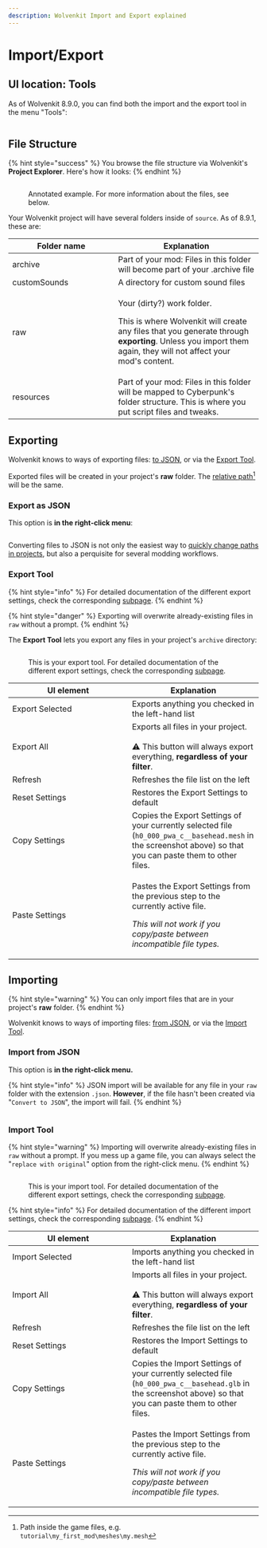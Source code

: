 ```yaml
---
description: Wolvenkit Import and Export explained
---
```


# Import/Export

## UI location: Tools

As of Wolvenkit 8.9.0, you can find both the import and the export tool in the menu "Tools":&#x20;

<figure><img src="../../../.gitbook/assets/import_export_tool_GUI.png" alt=""><figcaption></figcaption></figure>

## File Structure

{% hint style="success" %}
You browse the file structure via Wolvenkit's **Project Explorer**. Here's how it looks:
{% endhint %}

<figure><img src="../../../.gitbook/assets/import_export_project_view_explained.png" alt=""><figcaption><p>Annotated example. For more information about the files, see below.</p></figcaption></figure>

Your Wolvenkit project will have several folders inside of `source`. As of 8.9.1, these are:

<table><thead><tr><th width="197">Folder name</th><th>Explanation</th></tr></thead><tbody><tr><td>archive</td><td>Part of your mod: Files in this folder will become part of your .archive file</td></tr><tr><td>customSounds</td><td>A directory for custom sound files</td></tr><tr><td>raw</td><td><p>Your (dirty?) work folder. </p><p></p><p>This is where Wolvenkit will create any files that you generate through <strong>exporting</strong>. Unless you import them again, they will not affect your mod's content.</p></td></tr><tr><td>resources</td><td>Part of your mod: Files in this folder will be mapped to Cyberpunk's folder structure. This is where you put script files and tweaks.</td></tr></tbody></table>

## Exporting

Wolvenkit knows to ways of exporting files: [to JSON](./#export-as-json), or via the [Export Tool](./#export-tool).

Exported files will be created in your project's **raw** folder. The [relative path](#user-content-fn-1)[^1] will be the same.

### Export as JSON

This option is **in the right-click menu**:

<figure><img src="../../../.gitbook/assets/export_convert_to_json.png" alt=""><figcaption></figcaption></figure>

Converting files to JSON is not only the easiest way to [quickly change paths in projects](https://wiki.redmodding.org/cyberpunk-2077-modding/modding-guides/everything-else/moving-and-renaming-in-existing-projects), but also a perquisite for several modding workflows.

### Export Tool

{% hint style="info" %}
For detailed documentation of the different export settings, check the corresponding [subpage](export-settings.md).
{% endhint %}

{% hint style="danger" %}
Exporting will overwrite already-existing files in `raw` without a prompt.
{% endhint %}

The **Export Tool** lets you export any files in your project's `archive` directory:

<figure><img src="../../../.gitbook/assets/export_tool.png" alt=""><figcaption><p>This is your export tool. For detailed documentation of the different export settings, check the corresponding <a href="export-settings.md">subpage</a>.</p></figcaption></figure>

<table><thead><tr><th width="225">UI element</th><th>Explanation</th></tr></thead><tbody><tr><td>Export Selected</td><td>Exports anything you checked in the left-hand list</td></tr><tr><td>Export All</td><td>Exports all files in your project.<br><br>⚠ This button will always export everything, <strong>regardless of your filter</strong>.</td></tr><tr><td>Refresh</td><td>Refreshes the file list on the left</td></tr><tr><td>Reset Settings</td><td>Restores the Export Settings to default</td></tr><tr><td>Copy Settings</td><td>Copies the Export Settings of your currently selected file (<code>h0_000_pwa_c__basehead.mesh</code> in the screenshot above) so that you can paste them to other files.</td></tr><tr><td>Paste Settings</td><td><p>Pastes the Export Settings from the previous step to the currently active file. </p><p><em>This will not work if you copy/paste between incompatible file types.</em></p></td></tr></tbody></table>

## Importing

{% hint style="warning" %}
You can only import files that are in your project's **raw** folder.
{% endhint %}

Wolvenkit knows to ways of importing files: [from JSON](./#import-from-json), or via the [Import Tool](./#import-tool).

### Import from JSON

This option is **in the right-click menu.**

{% hint style="info" %}
JSON import will be available for any file in your `raw` folder with the extension `.json`. **However**, if the file hasn't been created via "`Convert to JSON`", the import will fail.&#x20;
{% endhint %}

<figure><img src="../../../.gitbook/assets/import_convert_from_json.png" alt=""><figcaption></figcaption></figure>

### Import Tool

{% hint style="warning" %}
Importing will overwrite already-existing files in `raw` without a prompt. If you mess up a game file, you can always select the "`replace with original`" option from the right-click menu.
{% endhint %}

<figure><img src="../../../.gitbook/assets/import_tool.png" alt=""><figcaption><p>This is your import tool. For detailed documentation of the different export settings, check the corresponding <a href="import-settings.md">subpage</a>.</p></figcaption></figure>

{% hint style="info" %}
For detailed documentation of the different import settings, check the corresponding [subpage](import-settings.md).
{% endhint %}

<table><thead><tr><th width="225">UI element</th><th>Explanation</th></tr></thead><tbody><tr><td>Import Selected</td><td>Imports anything you checked in the left-hand list</td></tr><tr><td>Import All</td><td>Imports all files in your project.<br><br>⚠ This button will always export everything, <strong>regardless of your filter</strong>.</td></tr><tr><td>Refresh</td><td>Refreshes the file list on the left</td></tr><tr><td>Reset Settings</td><td>Restores the Import Settings to default</td></tr><tr><td>Copy Settings</td><td>Copies the Import Settings of your currently selected file (<code>h0_000_pwa_c__basehead.glb</code> in the screenshot above) so that you can paste them to other files.</td></tr><tr><td>Paste Settings</td><td><p>Pastes the Import Settings from the previous step to the currently active file. </p><p><em>This will not work if you copy/paste between incompatible file types.</em></p></td></tr></tbody></table>

[^1]: Path inside the game files, e.g. `tutorial\my_first_mod\meshes\my.mesh`
